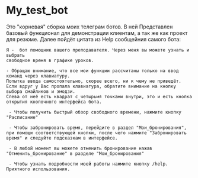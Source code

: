 # My_test_bot

Это "корневая" сборка моих телеграм ботов. В ней Представлен базовый функционал для демонстрации 
клиентам, а так же как проект для резюме. Далее пойдёт цитата из Help сообщейния самого бота:

```
Я -  бот помощник вашего преподавателя. Через меня вы можете узнать и выбрать
свободное время в графике уроков.

- Обращаю внимание, что все мои функции рассчитаны только на ввод команд через клавиатуру.
Попытка ввода самостоятельно, скорее всего, ни к чему не приведёт.
Если вдруг у Вас пропала клавиатура, обратите внимание на кнопку выбора смайликов и эмодзи.
Слева от неё есть квадрат с четырьмя точками внутри, это и есть кнопка открытия кнопочного интерфейса бота.

 - Чтобы получить быстрый обзор свободного времени, нажмите кнопку "Расписание" 

 - Чтобы забронировать время, перейдите в раздел "Мои_бронирования", при помощи соответствующей кнопки, после чего нажмите "Забронировать время" и следуйте подсказкам в интерфейсе.

 - В любой момент вы можете отменить бронирование нажав "Отменить_бронирование" в разделе "Мои_бронирования"

 - Чтобы узнать подробности моей работы нажмите кнопку /help.
Приятного использования.
```